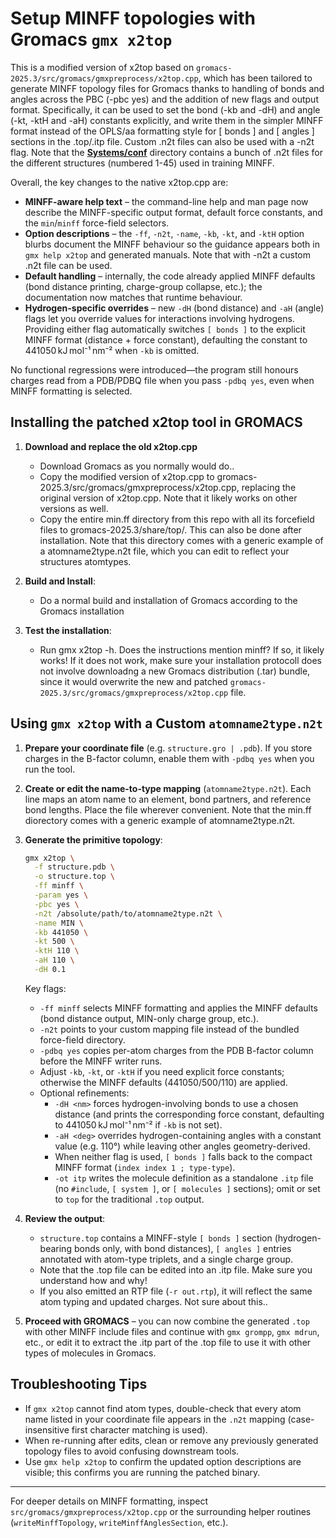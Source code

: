 # Setup MINFF topologies with Gromacs `gmx x2top`

This is a modified version of x2top based on `gromacs-2025.3/src/gromacs/gmxpreprocess/x2top.cpp`, which has been tailored to generate MINFF topology files for Gromacs thanks to handling of bonds and angles across the PBC (-pbc yes) and the addition of new flags and output format. Specifically, it can be used to set the bond (-kb and -dH) and angle (-kt, -ktH and -aH) constants explicitly, and write them in the simpler MINFF format instead of the OPLS/aa formatting style for [ bonds ] and [ angles ] sections in the .top/.itp file. Custom .n2t files can also be used with a -n2t flag. Note that the [**Systems/conf**](https://github.com/mholmboe/minff/tree/main/Systems/conf) directory contains a bunch of .n2t files for the different structures (numbered 1-45) used in training MINFF. 

Overall, the key changes to the native x2top.cpp are:

- **MINFF-aware help text** – the command-line help and man page now describe the MINFF-specific output format, default force constants, and the `min`/`minff` force-field selectors.
- **Option descriptions** – the `-ff`, `-n2t`, `-name`, `-kb`, `-kt`, and `-ktH` option blurbs document the MINFF behaviour so the guidance appears both in `gmx help x2top` and generated manuals. Note that with -n2t a custom .n2t file can be used.
- **Default handling** – internally, the code already applied MINFF defaults (bond distance printing, charge-group collapse, etc.); the documentation now matches that runtime behaviour.
- **Hydrogen-specific overrides** – new `-dH` (bond distance) and `-aH` (angle) flags let you override values for interactions involving hydrogens. Providing either flag automatically switches `[ bonds ]` to the explicit MINFF format (distance + force constant), defaulting the constant to 441050 kJ mol⁻¹ nm⁻² when `-kb` is omitted.


No functional regressions were introduced—the program still honours charges read from a PDB/PDBQ file when you pass `-pdbq yes`, even when MINFF formatting is selected.

## Installing the patched x2top tool in GROMACS

1. **Download and replace the old x2top.cpp** 
   - Download Gromacs as you normally would do..
   - Copy the modified version of x2top.cpp to gromacs-2025.3/src/gromacs/gmxpreprocess/x2top.cpp, replacing the original version of x2top.cpp. Note that it likely works on other versions as well.
   - Copy the entire min.ff directory from this repo with all its forcefield files to gromacs-2025.3/share/top/. This can also be done after installation. Note that this directory comes with a generic example of a atomname2type.n2t file, which you can edit to reflect your structures atomtypes.

2. **Build and Install**:
   - Do a normal build and installation of Gromacs according to the Gromacs installation
  
3. **Test the installation**:
   - Run gmx x2top -h. Does the instructions mention minff? If so, it likely works! If it does not work, make sure your installation protocoll does not involve downloadng a new Gromacs distribution (.tar) bundle, since it would overwrite the new and patched `gromacs-2025.3/src/gromacs/gmxpreprocess/x2top.cpp` file.
     

## Using `gmx x2top` with a Custom `atomname2type.n2t`

1. **Prepare your coordinate file** (e.g. `structure.gro | .pdb`). If you store charges in the B-factor column, enable them with `-pdbq yes` when you run the tool.

2. **Create or edit the name-to-type mapping** (`atomname2type.n2t`). Each line maps an atom name to an element, bond partners, and reference bond lengths. Place the file wherever convenient. Note that the min.ff diorectory comes with a generic example of atomname2type.n2t.

3. **Generate the primitive topology**:
   ```bash
   gmx x2top \
     -f structure.pdb \
     -o structure.top \
     -ff minff \
     -param yes \
     -pbc yes \
     -n2t /absolute/path/to/atomname2type.n2t \
     -name MIN \
     -kb 441050 \
     -kt 500 \
     -ktH 110 \
     -aH 110 \
     -dH 0.1
   ```
   Key flags:
   - `-ff minff` selects MINFF formatting and applies the MINFF defaults (bond distance output, MIN-only charge group, etc.).
   - `-n2t` points to your custom mapping file instead of the bundled force-field directory.
   - `-pdbq yes` copies per-atom charges from the PDB B-factor column before the MINFF writer runs.
   - Adjust `-kb`, `-kt`, or `-ktH` if you need explicit force constants; otherwise the MINFF defaults (441050/500/110) are applied.
   - Optional refinements:
     - `-dH <nm>` forces hydrogen-involving bonds to use a chosen distance (and prints the corresponding force constant, defaulting to 441050 kJ mol⁻¹ nm⁻² if `-kb` is not set).
     - `-aH <deg>` overrides hydrogen-containing angles with a constant value (e.g. 110°) while leaving other angles geometry-derived.
     - When neither flag is used, `[ bonds ]` falls back to the compact MINFF format (`index index 1 ; type-type`).
     - `-ot itp` writes the molecule definition as a standalone `.itp` file (no `#include`, `[ system ]`, or `[ molecules ]` sections); omit or set to `top` for the traditional `.top` output.

4. **Review the output**:
   - `structure.top` contains a MINFF-style `[ bonds ]` section (hydrogen-bearing bonds only, with bond distances), `[ angles ]` entries annotated with atom-type triplets, and a single charge group.
   - Note that the .top file can be edited into an .itp file. Make sure you understand how and why!
   - If you also emitted an RTP file (`-r out.rtp`), it will reflect the same atom typing and updated charges. Not sure about this..

5. **Proceed with GROMACS** – you can now combine the generated `.top` with other MINFF include files and continue with `gmx grompp`, `gmx mdrun`, etc., or edit it to extract the .itp part of the .top file to use it with other types of molecules in Gromacs.

## Troubleshooting Tips

- If `gmx x2top` cannot find atom types, double-check that every atom name listed in your coordinate file appears in the `.n2t` mapping (case-insensitive first character matching is used).
- When re-running after edits, clean or remove any previously generated topology files to avoid confusing downstream tools.
- Use `gmx help x2top` to confirm the updated option descriptions are visible; this confirms you are running the patched binary.

---
For deeper details on MINFF formatting, inspect `src/gromacs/gmxpreprocess/x2top.cpp` or the surrounding helper routines (`writeMinffTopology`, `writeMinffAnglesSection`, etc.).
